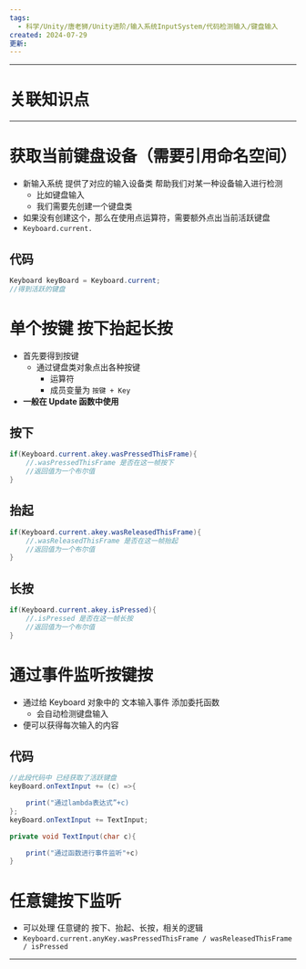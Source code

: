 ```yaml
---
tags:
  - 科学/Unity/唐老狮/Unity进阶/输入系统InputSystem/代码检测输入/键盘输入
created: 2024-07-29
更新:
---
```


---
# 关联知识点



---
# 获取当前键盘设备（需要引用命名空间）

- 新输入系统 提供了对应的输入设备类 帮助我们对某一种设备输入进行检测
	- 比如键盘输入
	- 我们需要先创建一个键盘类
- 如果没有创建这个，那么在使用点运算符，需要额外点出当前活跃键盘
- `Keyboard.current.  `
## 代码

```C#
Keyboard keyBoard = Keyboard.current;
//得到活跃的键盘
```
# 单个按键 按下抬起长按

- 首先要得到按键
	- 通过键盘类对象点出各种按键
		-  运算符
		- 成员变量为 `按键 + Key`
- **一般在 Update 函数中使用**
## 按下

```C#
if(Keyboard.current.akey.wasPressedThisFrame){
	//.wasPressedThisFrame 是否在这一帧按下
	//返回值为一个布尔值
}
```
## 抬起

```C#
if(Keyboard.current.akey.wasReleasedThisFrame){
	//.wasReleasedThisFrame 是否在这一帧抬起
	//返回值为一个布尔值
}
```
## 长按

```C#
if(Keyboard.current.akey.isPressed){
	//.isPressed 是否在这一帧长按
	//返回值为一个布尔值
}
```
# 通过事件监听按键按

- 通过给 Keyboard 对象中的 文本输入事件 添加委托函数
	- 会自动检测键盘输入
- 便可以获得每次输入的内容
## 代码

```C#
//此段代码中 已经获取了活跃键盘
keyBoard.onTextInput += (c) =>{ 

	print("通过lambda表达式”+c)
};
keyBoard.onTextInput += TextInput;

private void TextInput(char c){

	print("通过函数进行事件监听"+c)
}
```
# 任意键按下监听

- 可以处理 仼意键的 按下、抬起、长按，相关的逻辑
- `Keyboard.current.anyKey.wasPressedThisFrame / wasReleasedThisFrame / isPressed`

---
